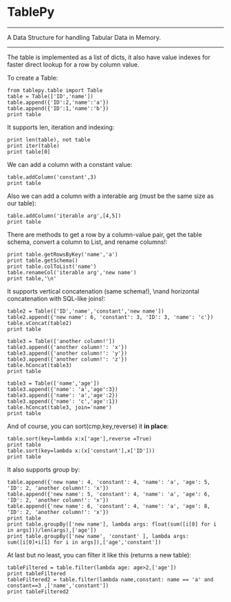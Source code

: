 TablePy
===========
_____________
A Data Structure for handling Tabular Data in Memory.
_____________

The table is implemented as a list of dicts, it also have value 
indexes for faster direct lookup for a row by column value.

To create a Table:
    
    from tablepy.table import Table
    table = Table(['ID','name'])
    table.append({'ID':2,'name':'a'})
    table.append({'ID':1,'name':'b'})
    print table
    
    
It supports len, iteration and indexing:

    print len(table), not table
    print iter(table)
    print table[0]
    
We can add a column with a constant value:

    table.addColumn('constant',3)
    print table
    
    
Also we can add a column with a interable arg (must be the same size as our table):
    
    table.addColumn('iterable arg',[4,5])
    print table
    
There are methods to get a row by a column-value pair, get the table schema,
convert a column to List, and rename columns!:
    
    print table.getRowsByKey('name','a')
    print table.getSchema()
    print table.colToList('name')
    table.renameCol('iterable arg','new name')
    print table,'\n'
    

It supports vertical concatenation (same schema!), \nand horizontal concatenation with SQL-like joins!:

    table2 = Table(['ID','name','constant','new name'])
    table2.append({'new name': 6, 'constant': 3, 'ID': 3, 'name': 'c'})
    table.vConcat(table2)
    print table
    
    table3 = Table(['another column!'])
    table3.append({'another column!': 'x'})
    table3.append({'another column!': 'y'})
    table3.append({'another column!': 'z'})
    table.hConcat(table3)
    print table
    
    table3 = Table(['name','age'])
    table3.append({'name': 'a','age':3})
    table3.append({'name': 'a','age':2})
    table3.append({'name': 'c','age':1})
    table.hConcat(table3, join='name')
    print table
    


And of course, you can sort(cmp,key,reverse) it **in place**:

    table.sort(key=lambda x:x['age'],reverse =True)
    print table
    table.sort(key=lambda x:(x['constant'],x['ID']))
    print table

It also supports group by:

    table.append({'new name': 4, 'constant': 4, 'name': 'a', 'age': 5, 'ID': 2, 'another column!': 'x'})
    table.append({'new name': 5, 'constant': 4, 'name': 'a', 'age': 6, 'ID': 2, 'another column!': 'x'})
    table.append({'new name': 6, 'constant': 4, 'name': 'a', 'age': 8, 'ID': 2, 'another column!': 'x'})
    print table
    print table.groupBy(['new name'], lambda args: float(sum([i[0] for i in args]))/len(args),['age'])
    print table.groupBy(['new name', 'constant' ], lambda args: sum([i[0]+i[1] for i in args]),['age','constant'])

    
At last but no least, you can filter it like this (returns a new table):

    tableFiltered = table.filter(lambda age: age>2,['age'])
    print tableFiltered
    tableFiltered2 = table.filter(lambda name,constant: name == 'a' and constant==3 ,['name','constant'])
    print tableFiltered2

